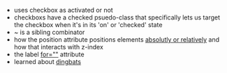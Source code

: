 * uses checkbox as activated or not
* checkboxs have a checked psuedo-class that specifically lets us target the checkbox when it's in its 'on' or 'checked' state
* ~ is a sibling combinator
* how the position attribute positions elements [absolutly or relatively](http://www.echoecho.com/csslayers.htm) and how that interacts with z-index
* the label [for=""](http://www.w3schools.com/tags/att_label_for.asp) attribute
* learned about [dingbats](http://danshort.com/HTMLentities/index.php?w=dingb)